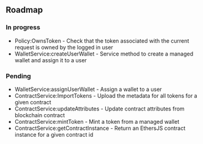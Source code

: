 ## Roadmap

### In progress

* Policy:OwnsToken - Check that the token associated with the current request is owned by the logged in user
* WalletService:createUserWallet - Service method to create a managed wallet and assign it to a user

### Pending

* WalletService:assignUserWallet - Assign a wallet to a user
* ContractService:ImportTokens - Upload the metadata for all tokens for a given contract
* ContractService:updateAttributes - Update contract attributes from blockchain contract
* ContractService:mintToken - Mint a token from a managed wallet
* ContractService:getContractInstance - Return an EthersJS contract instance for a given contract id

